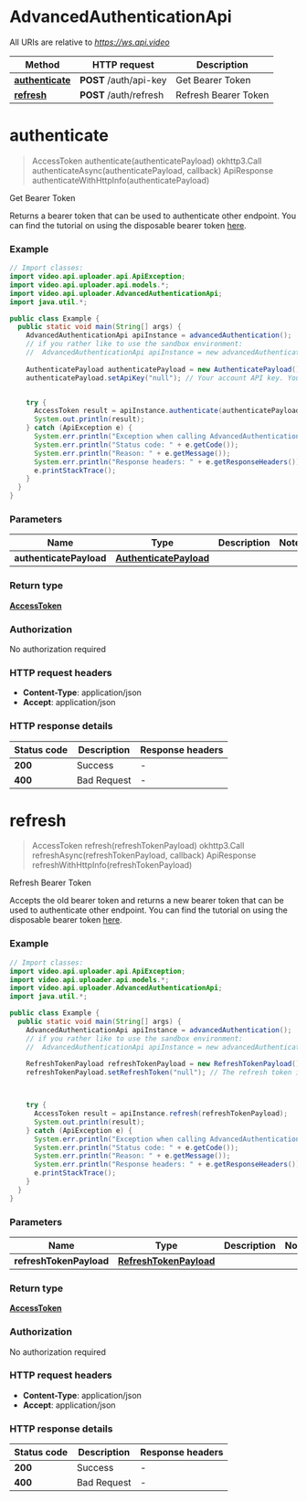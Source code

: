 # AdvancedAuthenticationApi

All URIs are relative to *https://ws.api.video*

Method | HTTP request | Description
------------- | ------------- | -------------
[**authenticate**](AdvancedAuthenticationApi.md#authenticate) | **POST** /auth/api-key | Get Bearer Token
[**refresh**](AdvancedAuthenticationApi.md#refresh) | **POST** /auth/refresh | Refresh Bearer Token


<a name="authenticate"></a>
# **authenticate**
> AccessToken authenticate(authenticatePayload)
> okhttp3.Call authenticateAsync(authenticatePayload, callback)
> ApiResponse<AccessToken> authenticateWithHttpInfo(authenticatePayload)

Get Bearer Token

Returns a bearer token that can be used to authenticate other endpoint.  You can find the tutorial on using the disposable bearer token [here](https://docs.api.video/reference/disposable-bearer-token-authentication).

### Example
```java
// Import classes:
import video.api.uploader.api.ApiException;
import video.api.uploader.api.models.*;
import video.api.uploader.AdvancedAuthenticationApi;
import java.util.*;

public class Example {
  public static void main(String[] args) {
    AdvancedAuthenticationApi apiInstance = advancedAuthentication();
    // if you rather like to use the sandbox environment:
    //  AdvancedAuthenticationApi apiInstance = new advancedAuthentication(Environment.SANDBOX);
    
    AuthenticatePayload authenticatePayload = new AuthenticatePayload(); // 
    authenticatePayload.setApiKey("null"); // Your account API key. You can use your sandbox API key, or you can use your production API key.


    try {
      AccessToken result = apiInstance.authenticate(authenticatePayload);
      System.out.println(result);
    } catch (ApiException e) {
      System.err.println("Exception when calling AdvancedAuthenticationApi#authenticate");
      System.err.println("Status code: " + e.getCode());
      System.err.println("Reason: " + e.getMessage());
      System.err.println("Response headers: " + e.getResponseHeaders());
      e.printStackTrace();
    }
  }
}
```

### Parameters

Name | Type | Description  | Notes
------------- | ------------- | ------------- | -------------
 **authenticatePayload** | [**AuthenticatePayload**](AuthenticatePayload.md)|  |

### Return type


[**AccessToken**](AccessToken.md)

### Authorization

No authorization required

### HTTP request headers

 - **Content-Type**: application/json
 - **Accept**: application/json

### HTTP response details
| Status code | Description | Response headers |
|-------------|-------------|------------------|
**200** | Success |  -  |
**400** | Bad Request |  -  |

<a name="refresh"></a>
# **refresh**
> AccessToken refresh(refreshTokenPayload)
> okhttp3.Call refreshAsync(refreshTokenPayload, callback)
> ApiResponse<AccessToken> refreshWithHttpInfo(refreshTokenPayload)

Refresh Bearer Token

Accepts the old bearer token and returns a new bearer token that can be used to authenticate other endpoint.  You can find the tutorial on using the disposable bearer token [here](https://docs.api.video/reference/disposable-bearer-token-authentication).

### Example
```java
// Import classes:
import video.api.uploader.api.ApiException;
import video.api.uploader.api.models.*;
import video.api.uploader.AdvancedAuthenticationApi;
import java.util.*;

public class Example {
  public static void main(String[] args) {
    AdvancedAuthenticationApi apiInstance = advancedAuthentication();
    // if you rather like to use the sandbox environment:
    //  AdvancedAuthenticationApi apiInstance = new advancedAuthentication(Environment.SANDBOX);
    
    RefreshTokenPayload refreshTokenPayload = new RefreshTokenPayload(); // 
    refreshTokenPayload.setRefreshToken("null"); // The refresh token is either the first refresh token you received when you authenticated with the auth/api-key endpoint, or it&#39;s the refresh token from the last time you used the auth/refresh endpoint. Place this in the body of your request to obtain a new access token (which is valid for an hour) and a new refresh token.



    try {
      AccessToken result = apiInstance.refresh(refreshTokenPayload);
      System.out.println(result);
    } catch (ApiException e) {
      System.err.println("Exception when calling AdvancedAuthenticationApi#refresh");
      System.err.println("Status code: " + e.getCode());
      System.err.println("Reason: " + e.getMessage());
      System.err.println("Response headers: " + e.getResponseHeaders());
      e.printStackTrace();
    }
  }
}
```

### Parameters

Name | Type | Description  | Notes
------------- | ------------- | ------------- | -------------
 **refreshTokenPayload** | [**RefreshTokenPayload**](RefreshTokenPayload.md)|  |

### Return type


[**AccessToken**](AccessToken.md)

### Authorization

No authorization required

### HTTP request headers

 - **Content-Type**: application/json
 - **Accept**: application/json

### HTTP response details
| Status code | Description | Response headers |
|-------------|-------------|------------------|
**200** | Success |  -  |
**400** | Bad Request |  -  |

